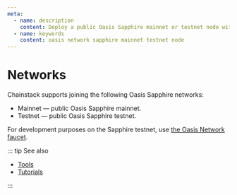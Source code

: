 ```yaml
---
meta:
  - name: description
    content: Deploy a public Oasis Sapphire mainnet or testnet node with the Chainstack managed blockchain services in minutes.
  - name: keywords
    content: oasis network sapphire mainnet testnet node
---
```


# Networks

Chainstack supports joining the following Oasis Sapphire networks:

* Mainnet — public Oasis Sapphire mainnet.
* Testnet — public Oasis Sapphire testnet.

For development purposes on the Sapphire testnet, use [the Oasis Network faucet](https://faucet.testnet.oasis.dev).

::: tip See also

* [Tools](/operations/oasis/tools)
* [Tutorials](/tutorials/oasis/)

:::
